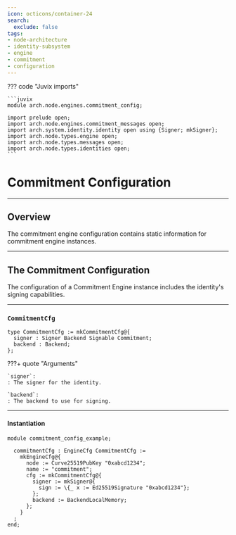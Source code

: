 ```yaml
---
icon: octicons/container-24
search:
  exclude: false
tags:
- node-architecture
- identity-subsystem
- engine
- commitment
- configuration
---
```


??? code "Juvix imports"

    ```juvix
    module arch.node.engines.commitment_config;

    import prelude open;
    import arch.node.engines.commitment_messages open;
    import arch.system.identity.identity open using {Signer; mkSigner};
    import arch.node.types.engine open;
    import arch.node.types.messages open;
    import arch.node.types.identities open;
    ```

# Commitment Configuration

---

## Overview

The commitment engine configuration contains static information for commitment engine instances.

---

## The Commitment Configuration

The configuration of a Commitment Engine instance includes the identity's signing capabilities.

---

### `CommitmentCfg`

<!-- --8<-- [start:CommitmentCfg] -->
```juvix
type CommitmentCfg := mkCommitmentCfg@{
  signer : Signer Backend Signable Commitment;
  backend : Backend;
};
```
<!-- --8<-- [end:CommitmentCfg] -->

???+ quote "Arguments"

    `signer`:
    : The signer for the identity.

    `backend`:
    : The backend to use for signing.

---

#### Instantiation

<!-- --8<-- [start:commitmentCfg] -->
```juvix extract-module-statements
module commitment_config_example;

  commitmentCfg : EngineCfg CommitmentCfg :=
    mkEngineCfg@{
      node := Curve25519PubKey "0xabcd1234";
      name := "commitment";
      cfg := mkCommitmentCfg@{
        signer := mkSigner@{
          sign := \{_ x := Ed25519Signature "0xabcd1234"};
        };
        backend := BackendLocalMemory;
      };
    }
  ;
end;
```
<!-- --8<-- [end:commitmentCfg] -->
